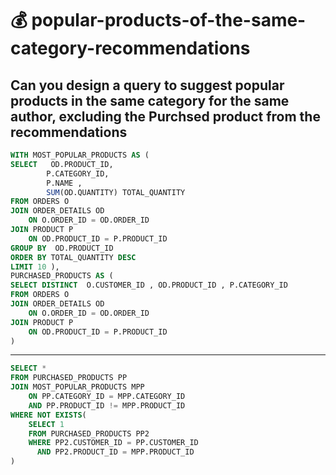 # 💰 popular-products-of-the-same-category-recommendations
##  Can you design a query to suggest popular products in the same category for the same author, excluding the Purchsed product from the recommendations
```sql
WITH MOST_POPULAR_PRODUCTS AS (
SELECT   OD.PRODUCT_ID,
		P.CATEGORY_ID,
        P.NAME ,
		SUM(OD.QUANTITY) TOTAL_QUANTITY
FROM ORDERS O
JOIN ORDER_DETAILS OD 
	ON O.ORDER_ID = OD.ORDER_ID
JOIN PRODUCT P 
	ON OD.PRODUCT_ID = P.PRODUCT_ID
GROUP BY  OD.PRODUCT_ID
ORDER BY TOTAL_QUANTITY DESC
LIMIT 10 ),
PURCHASED_PRODUCTS AS (
SELECT DISTINCT  O.CUSTOMER_ID , OD.PRODUCT_ID , P.CATEGORY_ID
FROM ORDERS O 
JOIN ORDER_DETAILS OD 
	ON O.ORDER_ID = OD.ORDER_ID
JOIN PRODUCT P 
	ON OD.PRODUCT_ID = P.PRODUCT_ID
)
```

---

```sql
SELECT * 
FROM PURCHASED_PRODUCTS PP
JOIN MOST_POPULAR_PRODUCTS MPP
	ON PP.CATEGORY_ID = MPP.CATEGORY_ID
    AND PP.PRODUCT_ID != MPP.PRODUCT_ID
WHERE NOT EXISTS(
    SELECT 1
    FROM PURCHASED_PRODUCTS PP2
    WHERE PP2.CUSTOMER_ID = PP.CUSTOMER_ID
      AND PP2.PRODUCT_ID = MPP.PRODUCT_ID
)
```







